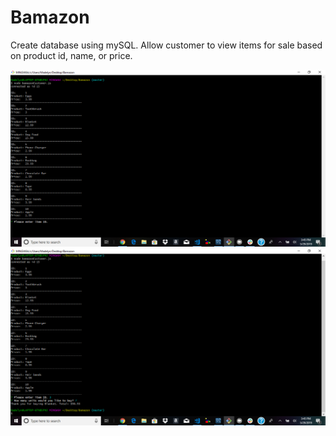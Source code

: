 # Bamazon
Create database using mySQL. Allow customer to view items for sale based on product id, name, or price. 

![visual](images/bamazon1.png)
![visual](images/bamazon2.png)